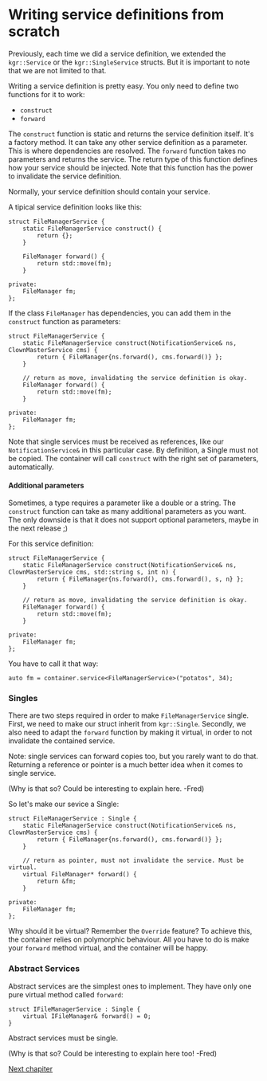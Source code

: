 Writing service definitions from scratch
========================================

Previously, each time we did a service definition, we extended the `kgr::Service` or the `kgr::SingleService` structs. But it is important to note that we are not limited to that.

Writing a service definition is pretty easy. You only need to define two functions for it to work:

 * `construct`
 * `forward`

The `construct` function is static and returns the service definition itself. It's a factory method. It can take any other service definition as a parameter. This is where dependencies are resolved.
The `forward` function takes no parameters and returns the service. The return type of this function defines how your service should be injected. Note that this function has the power to invalidate the service definition.

Normally, your service definition should contain your service.

A tipical service definition looks like this:

    struct FileManagerService {
        static FileManagerService construct() {
            return {};
        }
        
        FileManager forward() {
            return std::move(fm);
        }
        
    private:
        FileManager fm;
    };

If the class `FileManager` has dependencies, you can add them in the `construct` function as parameters:

    struct FileManagerService {
        static FileManagerService construct(NotificationService& ns, ClownMasterService cms) {
            return { FileManager{ns.forward(), cms.forward()} };
        }
        
        // return as move, invalidating the service definition is okay.
        FileManager forward() {
            return std::move(fm);
        }
        
    private:
        FileManager fm;
    };
    
Note that single services must be received as references, like our `NotificationService&` in this particular case. By definition, a Single must not be copied.
The container will call `construct` with the right set of parameters, automatically.

#### Additional parameters

Sometimes, a type requires a parameter like a double or a string. The `construct` function can take as many additional parameters as you want. The only downside is that it does not support optional parameters, maybe in the next release ;)

For this service definition:

    struct FileManagerService {
        static FileManagerService construct(NotificationService& ns, ClownMasterService cms, std::string s, int n) {
            return { FileManager{ns.forward(), cms.forward(), s, n} };
        }
        
        // return as move, invalidating the service definition is okay.
        FileManager forward() {
            return std::move(fm);
        }
        
    private:
        FileManager fm;
    };

You have to call it that way:

    auto fm = container.service<FileManagerService>("potatos", 34);

### Singles

There are two steps required in order to make `FileManagerService` single. First, we need to make our struct inherit from `kgr::Single`. Secondly, we also need to adapt the `forward` function by making it virtual, in order to not invalidate the contained service.

Note: single services can forward copies too, but you rarely want to do that. Returning a reference or pointer is a much better idea when it comes to single service.

(Why is that so? Could be interesting to explain here. -Fred)

So let's make our sevice a Single:

    struct FileManagerService : Single {
        static FileManagerService construct(NotificationService& ns, ClownMasterService cms) {
            return { FileManager{ns.forward(), cms.forward()} };
        }
        
        // return as pointer, must not invalidate the service. Must be virtual.
        virtual FileManager* forward() {
            return &fm;
        }
        
    private:
        FileManager fm;
    };

Why should it be virtual? Remember the `Override` feature? To achieve this, the container relies on polymorphic behaviour. All you have to do is make your `forward` method virtual, and the container will be happy.

### Abstract Services

Abstract services are the simplest ones to implement. They have only one pure virtual method called `forward`:

    struct IFileManagerService : Single {
        virtual IFileManager& forward() = 0;
    }
    
Abstract services must be single.

(Why is that so? Could be interesting to explain here too! -Fred)
 
[Next chapiter](section7_generic.md)
